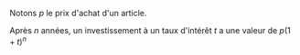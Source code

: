 Notons $p$ le prix d'achat d'un article.

Après $n$ années, un investissement à un taux d'intérêt $t$ a une valeur de $p(1+t)^n$
